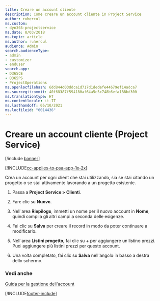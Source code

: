 ```yaml
---
title: Creare un account cliente
description: Come creare un account cliente in Project Service
author: ruhercul
ms.custom:
- dyn365-projectservice
ms.date: 8/03/2018
ms.topic: article
ms.author: ruhercul
audience: Admin
search.audienceType:
- admin
- customizer
- enduser
search.app:
- D365CE
- D365PS
- ProjectOperations
ms.openlocfilehash: 6dd844d03ddca1d717d1dedefe44679ef14adca7
ms.sourcegitcommit: 40f68387f594180af64a5e5c748b6efa188bd300
ms.translationtype: HT
ms.contentlocale: it-IT
ms.lasthandoff: 05/10/2021
ms.locfileid: "6014436"
---
```

# <a name="create-a-customer-account-project-service"></a>Creare un account cliente (Project Service)

[!include [banner](../includes/psa-now-project-operations.md)]

[!INCLUDE[cc-applies-to-psa-app-1x-2x](../includes/cc-applies-to-psa-app-1x-2x.md)]

Crea un account per ogni client che stai utilizzando, sia se stai citando un progetto o se stai attivamente lavorando a un progetto esistente.  
  
1.  Passa a **Project Service > Clienti**.  
  
2.  Fare clic su **Nuovo**.  
  
3.  Nell'area **Riepilogo**, immetti un nome per il nuovo account in **Nome**, quindi compila gli altri campi a seconda delle esigenze.  
  
4.  Fai clic su **Salva** per creare il record in modo da poter continuare a modificarlo.  
  
5.  Nell'area **Listini progetto**, fai clic su + per aggiungere un listino prezzi. Puoi aggiungere più listini prezzi per questo account.  
  
6.  Una volta completato, fai clic su **Salva** nell'angolo in basso a destra dello schermo.  
  
### <a name="see-also"></a>Vedi anche  
 [Guida per la gestione dell'account](../psa/account-manager-guide.md)


[!INCLUDE[footer-include](../includes/footer-banner.md)]
